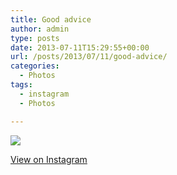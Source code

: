 ```yaml
---
title: Good advice
author: admin
type: posts
date: 2013-07-11T15:29:55+00:00
url: /posts/2013/07/11/good-advice/
categories:
  - Photos
tags:
  - instagram
  - Photos

---
```

<img src="https://lobban.org/wordpress//HLIC/2b298c016e76f59b90d715a0b0e9659e.jpg" class="instagram-image" />

<p class="view-instagram">
  <a href="http://instagram.com/p/boWMN2qllI/">View on Instagram</a>
</p>